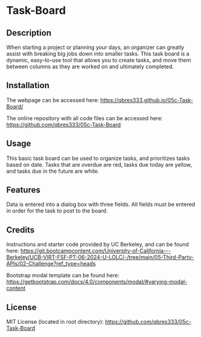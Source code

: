 # Task-Board


## Description
When starting a project or planning your days, an organizer can greatly assist with breaking big jobs down into smaller tasks. This task board is a dynamic, easy-to-use tool that allows you to create tasks, and move them between columns as they are worked on and ultimately completed. 

## Installation

The webpage can be accessed here:
https://qbres333.github.io/05c-Task-Board/

The online repository with all code files can be accessed here:
https://github.com/qbres333/05c-Task-Board

## Usage

This basic task board can be used to organize tasks, and prioritizes tasks based on date. Tasks that are overdue are red, tasks due today are yellow, and tasks due in the future are white.

## Features

Data is entered into a dialog box with three fields. All fields must be entered in order for the task to post to the board.

## Credits

Instructions and starter code provided by UC Berkeley, and can be found here:
https://git.bootcampcontent.com/University-of-California---Berkeley/UCB-VIRT-FSF-PT-06-2024-U-LOLC/-/tree/main/05-Third-Party-APIs/02-Challenge?ref_type=heads

Bootstrap modal template can be found here:
https://getbootstrap.com/docs/4.0/components/modal/#varying-modal-content

## License

MIT License (located in root directory):
https://github.com/qbres333/05c-Task-Board
